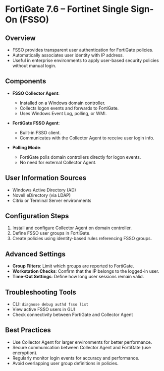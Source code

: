 # FortiGate 7.6 – Fortinet Single Sign-On (FSSO)

## Overview

- FSSO provides transparent user authentication for FortiGate policies.
- Automatically associates user identity with IP address.
- Useful in enterprise environments to apply user-based security policies without manual login.

## Components

- **FSSO Collector Agent**:
  - Installed on a Windows domain controller.
  - Collects logon events and forwards to FortiGate.
  - Uses Windows Event Log, polling, or WMI.

- **FortiGate FSSO Agent**:
  - Built-in FSSO client.
  - Communicates with the Collector Agent to receive user login info.

- **Polling Mode**:
  - FortiGate polls domain controllers directly for logon events.
  - No need for external Collector Agent.

## User Information Sources

- Windows Active Directory (AD)
- Novell eDirectory (via LDAP)
- Citrix or Terminal Server environments

## Configuration Steps

1. Install and configure Collector Agent on domain controller.
2. Define FSSO user groups in FortiGate.
3. Create policies using identity-based rules referencing FSSO groups.

## Advanced Settings

- **Group Filters**: Limit which groups are reported to FortiGate.
- **Workstation Checks**: Confirm that the IP belongs to the logged-in user.
- **Time-Out Settings**: Define how long user sessions remain valid.

## Troubleshooting Tools

- CLI: `diagnose debug authd fsso list`
- View active FSSO users in GUI
- Check connectivity between FortiGate and Collector Agent

## Best Practices

- Use Collector Agent for larger environments for better performance.
- Secure communication between Collector Agent and FortiGate (use encryption).
- Regularly monitor login events for accuracy and performance.
- Avoid overlapping user group definitions in policies.
